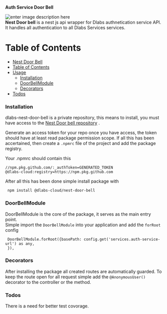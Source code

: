 **Auth Service Door Bell**

![enter image description here](https://previews.123rf.com/images/smartbobert/smartbobert1706/smartbobert170600065/80225628-old-vintage-door-bell-button-on-grunge-wall-antique-door-bell.jpg)  
**Nest Door bell** is a nest js api wrapper for Dlabs authnetication service API. It handles all authentication to all
Dlabs Services services.

# Table of Contents

- [Nest Door Bell](#nestjs-early-starter)
- [Table of Contents](#table-of-contents)
- [Usage](#usage)
    - [Installation](#installation)
    - [DoorBellModule](#DoorBellModule)
    - [Decorators](#decorators)
- [Todos](#todos)

### Installation

dlabs-nest-door-bell is a private repository, this means to install, you must have access to
the [Nest Door bell repository](https://github.com/Dlabs-cloud/nest-door-bell) .

Generate an access token for your repo once you have access, the token should have at least read package permission
scope. If all this has been accertained, then create a `.npmrc` file of the project and add the package registry.

Your .npmrc should contain this

    //npm.pkg.github.com/:_authToken=GENERATED_TOKEN 
    @dlabs-cloud:registry=https://npm.pkg.github.com  

After all this has been done simple install package with

     npm install @dlabs-cloud/nest-door-bell  

### DoorBellModule

DoorBellModule is the core of the package, it serves as the main entry point.   
Simple import the `DoorBellModule` into your application and add the `forRoot` config

     DoorBellModule.forRoot({basePath: config.get('services.auth-service-url') as any,
     }),  

### Decorators

After installing the package all created routes are automatically guarded. To keep the route open for all request simple
add the `@AnonymousUser()` decorator to the controller or the method.

### Todos

There is a need for better test covorage.
